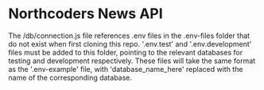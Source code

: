 # Northcoders News API

The /db/connection.js file references .env files in the .env-files folder that do not exist when first cloning this repo. 
'.env.test' and '.env.development' files must be added to this folder, pointing to the relevant databases for testing and development respectively.
These files will take the same format as the '.env-example' file, with 'database_name_here' replaced with the name of the corresponding database.
